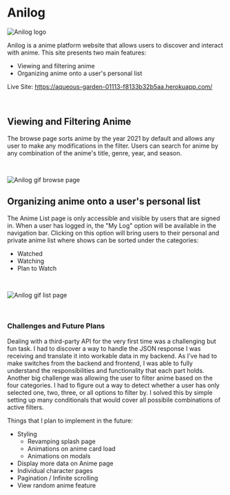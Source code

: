 # Anilog

![Anilog logo](https://i.imgur.com/YTjOfAs.jpg)

Anilog is a anime platform website that allows users to discover and interact with anime.
This site presents two main features: 
- Viewing and filtering anime
- Organizing anime onto a user's personal list

Live Site: https://aqueous-garden-01113-f8133b32b5aa.herokuapp.com/

<br>

## Viewing and Filtering Anime

The browse page sorts anime by the year 2021 by default and allows any user to make any modifications in the filter. Users can search for anime by any combination of the anime's title, genre, year, and season. 

<br>

![Anilog gif browse page](https://i.imgur.com/lX7xmAE.gif)

## Organizing anime onto a user's personal list

The Anime List page is only accessible and visible by users that are signed in. When a user has logged in, the "My Log" option will be available in the navigation bar. Clicking on this option will bring users to their personal and private anime list where shows can be sorted under the categories:
- Watched
- Watching
- Plan to Watch

<br>

![Anilog gif list page](https://i.imgur.com/HeK4pl6.gif)

<br>

### Challenges and Future Plans

Dealing with a third-party API for the very first time was a challenging but fun task. I had to discover a way to handle the JSON response I was receiving and translate it into workable data in my backend. As I've had to make switches from the backend and frontend, I was able to fully understand the responsibilities and functionality that each part holds. Another big challenge was allowing the user to filter anime based on the four categories. I had to figure out a way to detect whether a user has only selected one, two, three, or all options to filter by. I solved this by simple setting up many conditionals that would cover all possibile combinations of active filters.

Things that I plan to implement in the future:
- Styling
  - Revamping splash page
  - Animations on anime card load
  - Animations on modals
- Display more data on Anime page
- Individual character pages
- Pagination / Infinite scrolling
- View random anime feature



